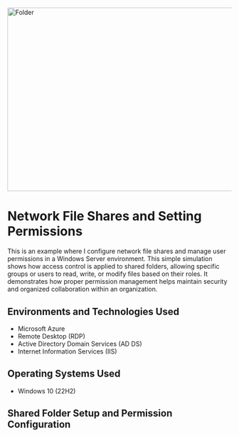 # <p align="center">
<img width="699" height="412" alt="Folder" src="https://github.com/user-attachments/assets/0bdf2866-e1b4-4a83-a0f4-44cef3908b8e" />
</p>

<h1>Network File Shares and Setting Permissions</h1>
This is an example where I configure network file shares and manage user permissions in a Windows Server environment. This simple simulation shows how access control is applied to shared folders, allowing specific groups or users to read, write, or modify files based on their roles. It demonstrates how proper permission management helps maintain security and organized collaboration within an organization.
</p>

<h2>Environments and Technologies Used</h2>

- Microsoft Azure
- Remote Desktop (RDP)
- Active Directory Domain Services (AD DS)
- Internet Information Services (IIS)

<h2>Operating Systems Used </h2>

- Windows 10</b> (22H2)


<h2>Shared Folder Setup and Permission Configuration</h2>

<p>
  
</p>
<p>
  
</p>
<br>

<p>
  
</p>
<p>
  
</p>
<br>

<p>
  
</p>
<p>
  
</p>
<br>

<p>
  
</p>
<p>
  
</p>
<br>

<p>
  
</p>
<p>
  
</p>
<br>

<p>
  
</p>
<p>
  
</p>
<br>

<p>
  
</p>
<p>
  
</p>
<br>

<p>
  
</p>
<p>
  
</p>
<br>

<p>
  
</p>
<p>
  
</p>
<br>

<p>
  
</p>
<p>
  
</p>
<br>

<p>
  
</p>
<p>
  
</p>
<br>

<p>
  
</p>
<p>
  
</p>
<br>

<p>
  
</p>
<p>
  
</p>
<br>
